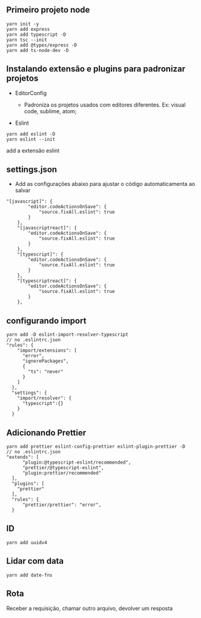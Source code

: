 ## Primeiro projeto node
```
yarn init -y
yarn add express
yarn add typescript -D
yarn tsc --init
yarn add @types/express -D
yarn add ts-node-dev -D
```
## Instalando extensão e plugins para padronizar projetos
* EditorConfig
  * Padroniza os projetos usados com editores diferentes. Ex: visual code, sublime, atom;

* Eslint
```
yarn add eslint -D
yarn eslint --init
```
add a extensão eslint

## settings.json
* Add as configurações abaixo para ajustar o código automaticamenta ao salvar

```
"[javascript]": {
        "editor.codeActionsOnSave": {
            "source.fixAll.eslint": true
        }
    },
    "[javascriptreact]": {
        "editor.codeActionsOnSave": {
            "source.fixAll.eslint": true
        }
    },
    "[typescript]": {
        "editor.codeActionsOnSave": {
            "source.fixAll.eslint": true
        }
    },
    "[typescriptreact]": {
        "editor.codeActionsOnSave": {
            "source.fixAll.eslint": true
        }
    },
```

## configurando import
```
yarn add -D eslint-import-resolver-typescript
// no .eslintrc.json
"rules": {
    "import/extensions": [
      "error",
      "ignorePackages",
      {
        "ts": "never"
      }
    ]
  },
  "settings": {
    "import/resolver": {
      "typescript":{}
    }
  }
```
## Adicionando Prettier
```
yarn add prettier eslint-config-prettier eslint-plugin-prettier -D
// no .eslintrc.json
"extends": [
      "plugin:@typescript-eslint/recommended",
      "prettier/@typescript-eslint",
      "plugin:prettier/recommended"
  ],
  "plugins": [
    "prettier"
  ],
  "rules": {
      "prettier/prettier": "error",
  }
```

## ID
```
yarn add uuidv4
```
## Lidar com data
```
yarn add date-fns
```

## Rota
Receber a requisição, chamar outro arquivo, devolver um resposta

